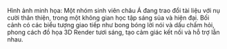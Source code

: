 Hình ảnh minh họa: Một nhóm sinh viên châu Á đang trao đổi tài liệu với nụ cười thân thiện, trong một không gian học tập sáng sủa và hiện đại. Bối cảnh có các biểu tượng giao tiếp như bong bóng lời nói và dấu chấm hỏi, phong cách đồ họa 3D Render tươi sáng, tạo cảm giác kết nối và hỗ trợ lẫn nhau.